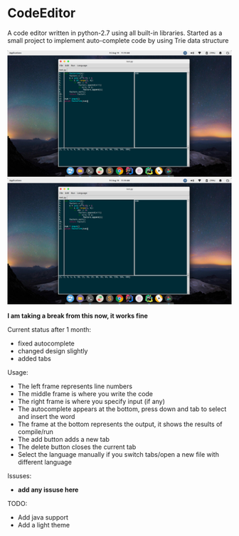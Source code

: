 # CodeEditor
A code editor written in python-2.7 using all built-in libraries. Started as a small project to implement auto-complete code by using Trie data structure

![Image of codeeditor](https://github.com/vozille/CodeEditor/blob/master/Screenshot/linux.png)
![Linux image](https://github.com/vozille/CodeEditor/blob/master/Screenshot/linux.png)

**I am taking a break from this now, it works fine**

Current status after 1 month:
- fixed autocomplete
- changed design slightly
- added tabs


Usage:
- The left frame represents line numbers
- The middle frame is where you write the code
- The right frame is where you specify input (if any)
- The autocomplete appears at the bottom, press down and tab to select and insert the word
- The frame at the bottom represents the output, it shows the results of compile/run
- The add button adds a new tab
- The delete button closes the current tab
- Select the language manually if you switch tabs/open a new file with different language

Issuses:
- __add any issuse here__

TODO:
- Add java support
- Add a light theme
